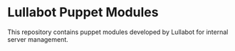 Lullabot Puppet Modules
=======================

This repository contains puppet modules developed by Lullabot for internal
server management.
